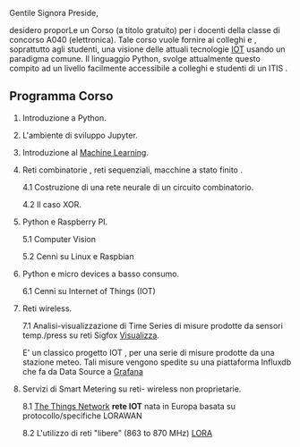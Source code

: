 

Gentile Signora Preside,

desidero proporLe un Corso  (a titolo gratuito) per i docenti della classe di concorso A040 (elettronica). Tale corso vuole  fornire ai colleghi e , soprattutto agli studenti, una visione  delle attuali tecnologie [IOT](https://it.wikipedia.org/wiki/Internet_delle_cose) usando un paradigma comune. Il linguaggio Python,  svolge  attualmente  questo compito ad un livello facilmente accessibile a colleghi e studenti di un ITIS .

Programma Corso
-----------------

1. Introduzione a Python.
2. L'ambiente di sviluppo Jupyter.
3. Introduzione al [Machine Learning](https://ml4a.github.io/guides/).
4. Reti combinatorie , reti sequenziali, macchine a stato finito .

   4.1 Costruzione di una rete neurale di un circuito combinatorio.
   
   4.2 Il caso XOR.
   

5. Python e Raspberry PI.

    5.1 Computer Vision
    
    5.2 Cenni su Linux e Raspbian
    
6. Python e micro devices a basso consumo.

   6.1 Cenni su Internet of Things (IOT)

7. Reti wireless.
   
   7.1 Analisi-visualizzazione di Time Series di misure prodotte da
   sensori temp./press su reti Sigfox [Visualizza](https://snapshot.raintank.io/dashboard/snapshot/iXbHm59EcolzSdMbIF68qpcocZyL84cy).
   
   E' un classico progetto IOT , per una serie di misure prodotte da una stazione meteo.   Tali misure vengono spedite su una piattaforma Influxdb che fa da Data Source a [Grafana](https://grafana.com/dashboards)

8. Servizi di Smart Metering su reti- wireless non proprietarie.
   
   8.1 [The Things Network](https://www.thethingsnetwork.org/)   **rete IOT** nata in Europa basata su protocollo/specifiche LORAWAN
   
   8.2 L'utilizzo di reti "libere" (863 to 870 MHz) [LORA](https://iot-daily.com/2015/03/18/frequency-bands-optimal-for-the-internet-of-things/)













